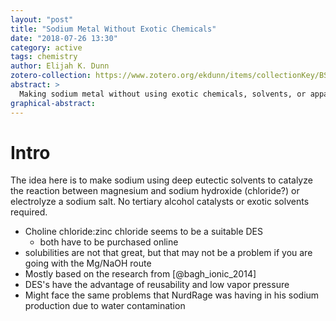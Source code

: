 ```yaml
---
layout: "post"
title: "Sodium Metal Without Exotic Chemicals"
date: "2018-07-26 13:30"
category: active
tags: chemistry
author: Elijah K. Dunn
zotero-collection: https://www.zotero.org/ekdunn/items/collectionKey/BSA2ISD9
abstract: >
  Making sodium metal without using exotic chemicals, solvents, or apparatus using deep eutectic solvents.
graphical-abstract:
---
```


# Intro
The idea here is to make sodium using deep eutectic solvents to catalyze the reaction between magnesium and sodium hydroxide (chloride?) or electrolyze a sodium salt. No tertiary alcohol catalysts or exotic solvents required.

- Choline chloride:zinc chloride seems to be a suitable DES
  - both have to be purchased online
- solubilities are not that great, but that may not be a problem if you are going with the Mg/NaOH route
- Mostly based on the research from [@bagh_ionic_2014]
- DES's have the advantage of reusability and low vapor pressure
- Might face the same problems that NurdRage was having in his sodium production due to water contamination
